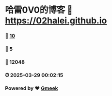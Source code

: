 # 哈雷0V0的博客 :link: https://02halei.github.io 
### :page_facing_up: [10](https://02halei.github.io/tag.html) 
### :speech_balloon: 5 
### :hibiscus: 12048 
### :alarm_clock: 2025-03-29 00:02:15 
### Powered by :heart: [Gmeek](https://github.com/Meekdai/Gmeek)
